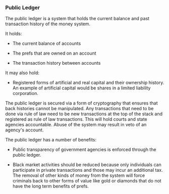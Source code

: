### Public Ledger


The public ledger is a system that holds the current balance and past transaction history of the money system.


It holds:

- The current balance of accounts

- The prefs that are owned on an account

- The transaction history between accounts

It may also hold:

- Registered forms of artificial and real capital and their ownership history. An example of artificial capital would be shares in a limited liability corporation.

The public ledger is secured via a form of cryptography that ensures that back histories cannot be manipulated. Any transactions that need to be done via rule of law need to be new transactions at the top of the stack and registered as rule of law transactions. This will hold courts and state agencies accountable. Abuse of the system may result in veto of an agency's account.

The public ledger has a number of benefits:

- Public transparency of government agencies is enforced through the public ledger.

- Black market activities should be reduced because only individuals can participate in private transactions and those may incur an additional tax. The removal of other kinds of money from the system will force criminals back to other forms of value like gold or diamonds that do not have the long term benefits of prefs.




